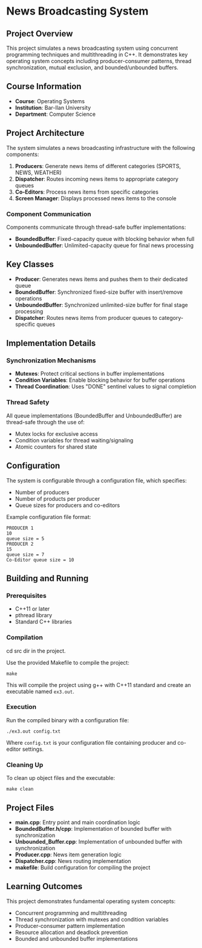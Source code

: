 # News Broadcasting System

## Project Overview
This project simulates a news broadcasting system using concurrent programming techniques and multithreading in C++. It demonstrates key operating system concepts including producer-consumer patterns, thread synchronization, mutual exclusion, and bounded/unbounded buffers.

## Course Information
- **Course**: Operating Systems
- **Institution**: Bar-Ilan University
- **Department**: Computer Science

## Project Architecture

The system simulates a news broadcasting infrastructure with the following components:

1. **Producers**: Generate news items of different categories (SPORTS, NEWS, WEATHER)
2. **Dispatcher**: Routes incoming news items to appropriate category queues
3. **Co-Editors**: Process news items from specific categories
4. **Screen Manager**: Displays processed news items to the console

### Component Communication
Components communicate through thread-safe buffer implementations:
- **BoundedBuffer**: Fixed-capacity queue with blocking behavior when full
- **UnboundedBuffer**: Unlimited-capacity queue for final news processing

## Key Classes

- **Producer**: Generates news items and pushes them to their dedicated queue
- **BoundedBuffer**: Synchronized fixed-size buffer with insert/remove operations
- **UnboundedBuffer**: Synchronized unlimited-size buffer for final stage processing
- **Dispatcher**: Routes news items from producer queues to category-specific queues

## Implementation Details

### Synchronization Mechanisms
- **Mutexes**: Protect critical sections in buffer implementations
- **Condition Variables**: Enable blocking behavior for buffer operations
- **Thread Coordination**: Uses "DONE" sentinel values to signal completion

### Thread Safety
All queue implementations (BoundedBuffer and UnboundedBuffer) are thread-safe through the use of:
- Mutex locks for exclusive access
- Condition variables for thread waiting/signaling
- Atomic counters for shared state

## Configuration

The system is configurable through a configuration file, which specifies:
- Number of producers
- Number of products per producer
- Queue sizes for producers and co-editors

Example configuration file format:
```
PRODUCER 1
10
queue size = 5
PRODUCER 2
15
queue size = 7
Co-Editor queue size = 10
```

## Building and Running

### Prerequisites
- C++11 or later
- pthread library
- Standard C++ libraries

### Compilation
cd src dir in the project.

Use the provided Makefile to compile the project:
```
make
```

This will compile the project using g++ with C++11 standard and create an executable named `ex3.out`.

### Execution
Run the compiled binary with a configuration file:
```
./ex3.out config.txt
```

Where `config.txt` is your configuration file containing producer and co-editor settings.

### Cleaning Up
To clean up object files and the executable:
```
make clean
```

## Project Files

- **main.cpp**: Entry point and main coordination logic
- **BoundedBuffer.h/cpp**: Implementation of bounded buffer with synchronization
- **Unbounded_Buffer.cpp**: Implementation of unbounded buffer with synchronization
- **Producer.cpp**: News item generation logic
- **Dispatcher.cpp**: News routing implementation
- **makefile**: Build configuration for compiling the project

## Learning Outcomes

This project demonstrates fundamental operating system concepts:
- Concurrent programming and multithreading
- Thread synchronization with mutexes and condition variables
- Producer-consumer pattern implementation
- Resource allocation and deadlock prevention
- Bounded and unbounded buffer implementations
